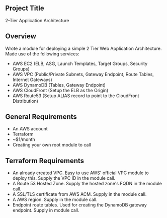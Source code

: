 ## Project Title

2-Tier Application Architecture

## Overview

Wrote a module for deploying a simple 2 Tier Web Application Architecture.  
Made use of the following services:  

- AWS EC2 (ELB, ASG, Launch Templates, Target Groups, Security Groups)  
- AWS VPC (Public/Private Subnets, Gateway Endpoint, Route Tables, Internet Gateways)  
- AWS DynamoDB (Tables, Gateway Endpoint)  
- AWS CloudFront (Setup the ELB as the Origin)  
- AWS Route53 (Setup ALIAS record to point to the CloudFront Distribution)  

## General Requirements

- An AWS account
- Terraform
- ~$1/month
- Creating your own root module to call

## Terraform Requirements

- An already created VPC. Easy to use AWS' official VPC module to deploy this. Supply the VPC ID in the module call.  
- A Route 53 Hosted Zone. Supply the hosted zone's FQDN in the module call.  
- A SSL/TLS certificate from AWS ACM. Supply in the module call.  
- A AWS region. Supply in the module call.  
- Endpoint route tables. Used for creating the DynamoDB gateway endpoint. Supply in module call.  

